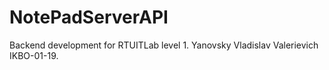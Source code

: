 # NotePadServerAPI
Backend development for RTUITLab level 1. Yanovsky Vladislav Valerievich IKBO-01-19.
